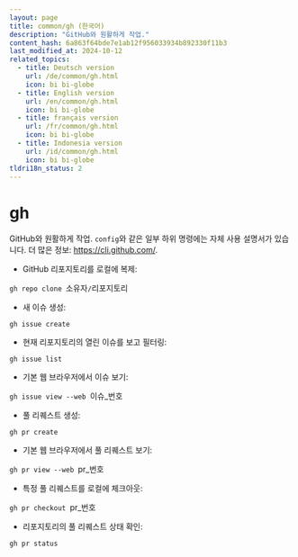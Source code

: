 ```yaml
---
layout: page
title: common/gh (한국어)
description: "GitHub와 원활하게 작업."
content_hash: 6a863f64bde7e1ab12f956033934b892330f11b3
last_modified_at: 2024-10-12
related_topics:
  - title: Deutsch version
    url: /de/common/gh.html
    icon: bi bi-globe
  - title: English version
    url: /en/common/gh.html
    icon: bi bi-globe
  - title: français version
    url: /fr/common/gh.html
    icon: bi bi-globe
  - title: Indonesia version
    url: /id/common/gh.html
    icon: bi bi-globe
tldri18n_status: 2
---
```

# gh

GitHub와 원활하게 작업.
`config`와 같은 일부 하위 명령에는 자체 사용 설명서가 있습니다.
더 많은 정보: <https://cli.github.com/>.

- GitHub 리포지토리를 로컬에 복제:

`gh repo clone `<span class="tldr-var badge badge-pill bg-dark-lm bg-white-dm text-white-lm text-dark-dm font-weight-bold">소유자</span>`/`<span class="tldr-var badge badge-pill bg-dark-lm bg-white-dm text-white-lm text-dark-dm font-weight-bold">리포지토리</span>

- 새 이슈 생성:

`gh issue create`

- 현재 리포지토리의 열린 이슈를 보고 필터링:

`gh issue list`

- 기본 웹 브라우저에서 이슈 보기:

`gh issue view --web `<span class="tldr-var badge badge-pill bg-dark-lm bg-white-dm text-white-lm text-dark-dm font-weight-bold">이슈_번호</span>

- 풀 리퀘스트 생성:

`gh pr create`

- 기본 웹 브라우저에서 풀 리퀘스트 보기:

`gh pr view --web `<span class="tldr-var badge badge-pill bg-dark-lm bg-white-dm text-white-lm text-dark-dm font-weight-bold">pr_번호</span>

- 특정 풀 리퀘스트를 로컬에 체크아웃:

`gh pr checkout `<span class="tldr-var badge badge-pill bg-dark-lm bg-white-dm text-white-lm text-dark-dm font-weight-bold">pr_번호</span>

- 리포지토리의 풀 리퀘스트 상태 확인:

`gh pr status`
